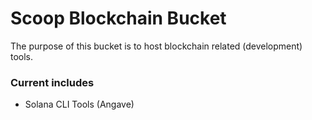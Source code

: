 # Scoop Blockchain Bucket

The purpose of this bucket is to host blockchain related (development) tools.

### Current includes
- Solana CLI Tools (Angave)
